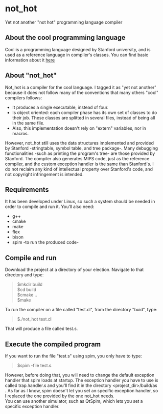 not_hot
=======

Yet not another "not hot" programming language compiler

About the cool programming language 
-----------------------------------

Cool is a programming language designed by Stanford university, and is used as a reference language in compiler's classes. You can find basic information about it [here](https://en.wikipedia.org/wiki/Cool_%28programming_language%29)

About "not_hot"
---------------

Not_hot is a compiler for the cool language. I tagged it as "yet not another" because it does not follow many of the conventions that many others "cool" compilers follows: 

* It produces a single executable, instead of four.
* Is object oriented: each compiler phase has its own set of classes to do their job. These classes are splitted in several files, instead of being all in the same file.
* Also, this implementation doesn't rely on "extern" variables, nor in macros.

However, not_hot still uses the data structures implemented and provided by Stanford -stringtable, symbol table, and tree package-. Many debugging functionalities -such as printing the program's tree- are those provided by Stanford. The compiler also generates MIPS code, just as the reference compiler, and the custom exception handler is the same than Stanford's.
I do not reclaim any kind of intellectual property over Stanford's code, and not copyright infringement is intended.

Requirements
------------

It has been developed under Linux, so such a system should be needed in order to compile and run it.
You'll also need:

* g++
* cmake
* make
* flex
* bison
* spim -to run the produced code-

Compile and run
---------------

Download the project at a directory of your election. Navigate to that directory and type:

> $mkdir build  
> $cd build  
> $cmake ..  
> $make  

To run the compiler on a file called "test.cl", from the directory "buid", type:

> $./not_hot test.cl  

That will produce a file called test.s. 

Execute the compiled program
----------------------------

If you want to run the file "test.s" using spim, you only have to type:

> $spim -file test.s  

However, before doing that, you will need to change the default exception handler that spim loads at startup. The exception handler you have to use is called trap.handler.s and you'll find it in the directory <project_dir>/build/as . As far as I know, spim doesn't let you set an specific exception handler, so I replaced the one provided by the one not_hot needs.  
You can use another simulator, such as QtSpim, which lets you set a specific exception handler.

